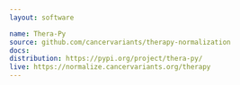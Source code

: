 ```yaml
---
layout: software

name: Thera-Py
source: github.com/cancervariants/therapy-normalization
docs:
distribution: https://pypi.org/project/thera-py/
live: https://normalize.cancervariants.org/therapy
---
```



